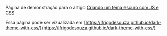 Página de demonstração para o artigo [Criando um tema escuro com JS e CSS](https://www.lfrigodesouza/2020/12/16/Criando-um-tema-escuro-com-JS-e-CSS/)

Essa página pode ser vizualizada em [https://lfrigodesouza.github.io/dark-theme-with-css/](https://lfrigodesouza.github.io/dark-theme-with-css/)
